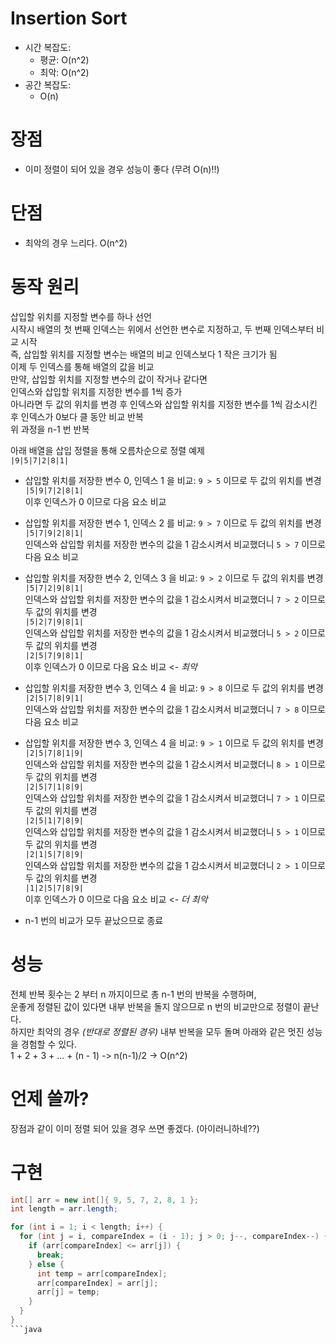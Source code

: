 # Insertion Sort
- 시간 복잡도:
  - 평균: O(n^2)
  - 최악: O(n^2)
- 공간 복잡도:
  - O(n)

# 장점
- 이미 정렬이 되어 있을 경우 성능이 좋다 (무려 O(n)!!)

# 단점
- 최악의 경우 느리다. O(n^2)

# 동작 원리
삽입할 위치를 지정할 변수를 하나 선언<br>
시작시 배열의 첫 번째 인덱스는 위에서 선언한 변수로 지정하고, 두 번째 인덱스부터 비교 시작<br>
즉, 삽입할 위치를 지정할 변수는 배열의 비교 인덱스보다 1 작은 크기가 됨<br>
이제 두 인덱스를 통해 배열의 값을 비교<br>
만약, 삽입할 위치를 지정할 변수의 값이 작거나 같다면<br>
인덱스와 삽입할 위치를 지정한 변수를 1씩 증가<br>
아니라면 두 값의 위치를 변경 후 인덱스와 삽입할 위치를 지정한 변수를 1씩 감소시킨 후 인덱스가 0보다 클 동안 비교 반복<br>
위 과정을 n-1 번 반복

아래 배열을 삽입 정렬을 통해 오름차순으로 정렬 예제<br>
`|9|5|7|2|8|1|`

- 삽입할 위치를 저장한 변수 0, 인덱스 1 을 비교: `9 > 5` 이므로 두 값의 위치를 변경<br>
`|5|9|7|2|8|1|`<br>
이후 인덱스가 0 이므로 다음 요소 비교

- 삽입할 위치를 저장한 변수 1, 인덱스 2 를 비교: `9 > 7` 이므로 두 값의 위치를 변경<br>
`|5|7|9|2|8|1|`<br>
인덱스와 삽입할 위치를 저장한 변수의 값을 1 감소시켜서 비교했더니 `5 > 7` 이므로 다음 요소 비교

- 삽입할 위치를 저장한 변수 2, 인덱스 3 을 비교: `9 > 2` 이므로 두 값의 위치를 변경<br>
`|5|7|2|9|8|1|`<br>
인덱스와 삽입할 위치를 저장한 변수의 값을 1 감소시켜서 비교했더니 `7 > 2` 이므로 두 값의 위치를 변경<br>
`|5|2|7|9|8|1|`<br>
인덱스와 삽입할 위치를 저장한 변수의 값을 1 감소시켜서 비교했더니 `5 > 2` 이므로 두 값의 위치를 변경<br>
`|2|5|7|9|8|1|`<br>
이후 인덱스가 0 이므로 다음 요소 비교 <- *최악*

- 삽입할 위치를 저장한 변수 3, 인덱스 4 을 비교: `9 > 8` 이므로 두 값의 위치를 변경<br>
`|2|5|7|8|9|1|`<br>
인덱스와 삽입할 위치를 저장한 변수의 값을 1 감소시켜서 비교했더니 `7 > 8` 이므로 다음 요소 비교

- 삽입할 위치를 저장한 변수 3, 인덱스 4 을 비교: `9 > 1` 이므로 두 값의 위치를 변경<br>
`|2|5|7|8|1|9|`<br>
인덱스와 삽입할 위치를 저장한 변수의 값을 1 감소시켜서 비교했더니 `8 > 1` 이므로 두 값의 위치를 변경<br>
`|2|5|7|1|8|9|`<br>
인덱스와 삽입할 위치를 저장한 변수의 값을 1 감소시켜서 비교했더니 `7 > 1` 이므로 두 값의 위치를 변경<br>
`|2|5|1|7|8|9|`<br>
인덱스와 삽입할 위치를 저장한 변수의 값을 1 감소시켜서 비교했더니 `5 > 1` 이므로 두 값의 위치를 변경<br>
`|2|1|5|7|8|9|`<br>
인덱스와 삽입할 위치를 저장한 변수의 값을 1 감소시켜서 비교했더니 `2 > 1` 이므로 두 값의 위치를 변경<br>
`|1|2|5|7|8|9|`<br>
이후 인덱스가 0 이므로 다음 요소 비교 <- *더 최악*

- n-1 번의 비교가 모두 끝났으므로 종료

# 성능
전체 반복 횟수는 2 부터 n 까지이므로 총 n-1 번의 반복을 수행하며,<br>
운좋게 정렬된 값이 있다면 내부 반복을 돌지 않으므로 n 번의 비교만으로 정렬이 끝난다.<br>
하지만 최악의 경우 _(반대로 정렬된 경우)_ 내부 반복을 모두 돌며 아래와 같은 멋진 성능을 경험할 수 있다.<br>
1 + 2 + 3 + ... + (n - 1) -> n(n-1)/2 -> O(n^2)

# 언제 쓸까?
장점과 같이 이미 정렬 되어 있을 경우 쓰면 좋겠다. (아이러니하네??)

# 구현
```java
int[] arr = new int[]{ 9, 5, 7, 2, 8, 1 };
int length = arr.length;

for (int i = 1; i < length; i++) {
  for (int j = i, compareIndex = (i - 1); j > 0; j--, compareIndex--) {
    if (arr[compareIndex] <= arr[j]) {
      break;
    } else {
      int temp = arr[compareIndex];
      arr[compareIndex] = arr[j];
      arr[j] = temp;
    }
  }
}
```java
